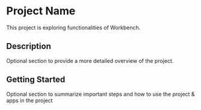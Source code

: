 # Project Name
This project is exploring functionalities of Workbench.

## Description
Optional section to provide a more detailed overview of the project.

## Getting Started
Optional section to summarize important steps and how to use the project & apps in the project

